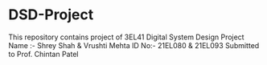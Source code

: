 # DSD-Project
This repository contains project of 3EL41 Digital System Design Project  Name :- Shrey Shah &amp; Vrushti Mehta  ID No:- 21EL080 &amp; 21EL093 Submitted to Prof. Chintan Patel
